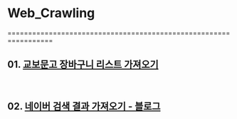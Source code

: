 # Web_Crawling
=================================================================
<br>


## 01. [교보문고 장바구니 리스트 가져오기](https://github.com/todagi/Web_Crawling/blob/master/Web_crawling%2001%20-%20%EA%B5%90%EB%B3%B4%EB%AC%B8%EA%B3%A0%20%EC%9E%A5%EB%B0%94%EA%B5%AC%EB%8B%88%20%EB%A6%AC%EC%8A%A4%ED%8A%B8%20%EA%B0%80%EC%A0%B8%EC%98%A4%EA%B8%B0.ipynb)

<br>

## 02. [네이버 검색 결과 가져오기 - 블로그](https://github.com/todagi/Web_Crawling/blob/master/Web_crawling%2002%20-%20%EB%84%A4%EC%9D%B4%EB%B2%84%20%EA%B2%80%EC%83%89%20%EA%B2%B0%EA%B3%BC%20%EA%B0%80%EC%A0%B8%EC%98%A4%EA%B8%B0.ipynb)
